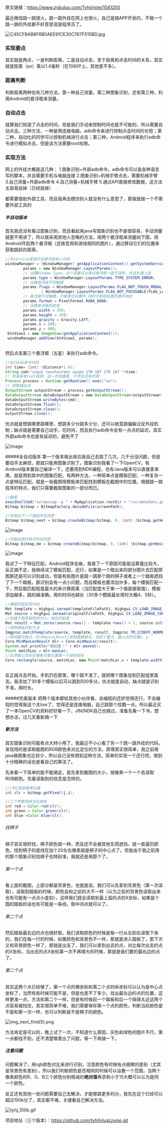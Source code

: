 原文链接：https://www.zybuluo.com/Tyhj/note/1041200

最近微信跳一跳很火，跳一跳外挂在网上也很火，自己是搞APP开发的，不做一个跳一跳的外挂都不好意思说是程序员了。

![C45CFBAB8F6B0AEE91CE30C767F515BD.jpg](http://upload-images.jianshu.io/upload_images/4906791-a6e103c656c28e0b.jpg?imageMogr2/auto-orient/strip%7CimageView2/2/w/240)


### 实现要点
其实就是两点，一是判断距离，二是自动点击，至于距离和点击时间的关系，其实就是距离（px）乘以1.4毫秒（在1080P上，其他差不多）。

### 距离判断
判断距离两种也有几种方法，第一种自己测量，第二种图象识别，还有第三种，利用Android的悬浮框来测量。

### 自动点击
就算我们知道了点击的时间，但是我们手动来控制时间也是不可能的，所以需要自动点击。三种方法，一种是用连接电脑，adb命令来进行控制点击时间的长短；第二种，自动化的同学可以控制机械进行点击；第三种，Android程序来执行adb命令进行模拟点击，但是该方法需要root权限。

### 实现方法
网上的外挂大概是这几种：
1.图象识别+外部adb命令，adb命令可以是各种语言写的脚本，并且需要手机与电脑连接
2.图象识别+机械手臂点击，需要机械手臂
3.自己测量+外部adb命令
4.自己测量+机械手臂
5.通过API直接修改数据，这方法太容易挂掉（已经挂掉）

都需要借助外部工具，而且我再去模仿别人就没有什么意思了，那我就做一个不需要外部工具的

##### 半自动版本
首先我还没有看过图象识别，而且看起来java写图象识别也不是很容易，手动测量就更不用讲了，所以我采用其他人忽略的方法，用两个悬浮框来测量如下图，用Android开启两个悬浮框（还故意用和游戏相同的图片），通过移动它们的位置来获取跳跃的距离，
```java
//在service里面开启悬浮框核心代码
windowManager = (WindowManager) getApplicationContext().getSystemService(Context.WINDOW_SERVICE);
        params = new WindowManager.LayoutParams();
        // 设置Window Type，这个设置可以保证悬浮框一直不消失，并且在最上层
        params.type = WindowManager.LayoutParams.TYPE_SYSTEM_ERROR;
        // 设置悬浮框不可触摸
        params.flags = WindowManager.LayoutParams.FLAG_NOT_TOUCH_MODAL
                | WindowManager.LayoutParams.FLAG_NOT_FOCUSABLE|FLAG_LAYOUT_INSET_DECOR;
        // 悬浮窗不可触摸，不接受任何事件,同时不影响后面的事件响应
        params.format = PixelFormat.RGBA_8888;
        // 设置悬浮框的宽高
        params.width = 350;
        params.height = 350;
        params.gravity = Gravity.LEFT;
        params.x = 200;
        params.y = 000;
 btnView1 = new ImageView(getApplicationContext());
 windowManager.addView(btnView1, params);
 

```
然后点击第三个悬浮框（五星）来执行adb命令。
```java
//执行adb命令代码
int time= (int) (distance*1.4);
String cmd="input touchscreen swipe 170 187 170 187 "+time;
// 申请获取root权限，这一步很重要，不然会没有作用
Process process = Runtime.getRuntime().exec("su");
// 获取输出流
OutputStream outputStream = process.getOutputStream();
DataOutputStream dataOutputStream = new DataOutputStream(outputStream);
dataOutputStream.writeBytes(cmd);
dataOutputStream.flush();
dataOutputStream.close();
outputStream.close();

```


优点就是想跳哪里跳哪里，想跳多少分跳多少分，还可以故意跳偏躲过反外挂机制；缺点就是需要自己动手，花时间，而且执行adb命令会有一点点的延迟，其实外部adb命令也是有延迟的，避免不了

![image](http://upload-images.jianshu.io/upload_images/4906791-c41e25bd71fe9d2a.jpg?imageMogr2/auto-orient/strip%7CimageView2/2/w/140)

#####全自动版本
第一个版本做出来后我自己去跳了几次，几千分没问题，但是要动手太麻烦，那就只能用图象识别了。图象识别我看了一下OpenCV，有Android版本要自己编译一下，还要用到NDK编程，也有Java版本可以直接拿来用，就是用到其中的图象匹配，有两种方法，一种简单点是模板匹配，一种复杂一点是特征匹配。就是一张截图用模板来匹配找到模板在截图中的位置。根据跳一跳程序的特点，我们只需要截取图象的一部分而已。
```java
//截图
execShellCmd("screencap -p " + MyApplication.rootDir + "/screenshots.png");
Bitmap bitmap = BitmapFactory.decodeFile(screenPath);
```


```java
//剪裁出下一个踏板所在的图
Bitmap bitmap_next = bitmap.createBitmap(bitmap, 0, (int) (bitmap.getHeight() * 0.3125), bitmap.getWidth(), (int) (bitmap.getHeight() * 0.2713));
```

![image](http://upload-images.jianshu.io/upload_images/4906791-b5be88bf23670ede.jpg?imageMogr2/auto-orient/strip%7CimageView2/2/w/240)


```java
//剪裁出跳的棋子所在的图
Bitmap bitmap_me = bitmap.createBitmap(bitmap, 0, (int) (bitmap.getHeight() * 0.4166), bitmap.getWidth(), (int) (bitmap.getHeight() * 0.2304));
```

![image](http://upload-images.jianshu.io/upload_images/4906791-f0040f1dddeaa7ea.jpg?imageMogr2/auto-orient/strip%7CimageView2/2/w/240)


我试了一下特征匹配，Android程序会崩，我查了一下原因可能是运算量比较大，反正搞不定，我继续试了模板匹配，还行，如果是一个取出来的部分图片去匹配原图那还是可以识别成功，但是有些图片是跳一跳那个跳的棋子或者上一个踏板遮挡了下一个踏板，那识别会有一点小问题，而且模板也要添加许多，每个模板匹配一下，然后取匹配程度最大的来计算距离（当匹配度大于某一个值直接取值），模板添加越多，跳的越准确，用的时间也越长（30多个模板最长用时大概4、5秒）。

```java
//模板匹配实现代码
Mat template = Highgui.imread(templateFilePath1, Highgui.CV_LOAD_IMAGE_COLOR);
Mat source = Highgui.imread(originalFilePath, Highgui.CV_LOAD_IMAGE_COLOR);
//创建于原图相同的大小，储存匹配度
Mat result = Mat.zeros(source.rows() - template.rows() + 1, source.cols() - template.cols() + 1, CvType.CV_8UC1);
//调用模板匹配方法
Imgproc.matchTemplate(source, template, result, Imgproc.TM_CCOEFF_NORMED);
//获得最可能点，MinMaxLocResult是其数据格式，包括了最大、最小点的位置x、y
Core.MinMaxLocResult mlr = Core.minMaxLoc(result);
System.out.println("相似度：" + mlr.maxVal);
Point matchLoc = mlr.maxLoc;
//在原图上的对应模板可能位置画一个绿色矩形
Core.rectangle(source, matchLoc, new Point(matchLoc.x + template.width(), matchLoc.y + template.height()), new Scalar(0, 255, 0));
        
```

反正就点击开始，手机仍在那里，哪个跳不准了，就把哪个图象加到匹配组里面去。我添加了30多个模板以后可以跳到500多分。优点就是自动，缺点就是识别不准，用时长。

#####完美版本
把两个版本都给其他小伙伴看，会编程的还好觉得还行，不会编程的觉得我这个太low了，觉得还是连接电脑，自己跳那个炫酷一点。所以最近买了一本OpenCV的资料好好看一下，JIN/NDK自己也搞过，准备先看一下书，想想办法，过几天重新搞一下

##### 新方法
其实图象识别可能有点大材小用了，我最近不小心看了另一个跳一跳外挂的代码，发现用的是读取截图的RGB颜色来对比定位的方法，原理其实很简单，我之前用java做图象也比较少，所以自己没有想到这种方法，简单的实现一个还行吧，做到十分精确的话也是看自己的算法了。

先来看一下简单的能不能搞定，首先拿到截图的大小，按像素一个一个去读取RGB颜色。先看读取到的信息是怎样的，
```java
//j和i就是像素位置
int clr = bitmap.getPixel(j,i);

//三个参数用来对比颜色
int red = Color.red(clr); 
int green = Color.green(clr); 
int blue =Color.blue(clr);

```
###### 找棋子
棋子其实很好找，棋子颜色就一种，而且还不会被其他东西遮挡，就一直遍历颜色，找到棋子的底线在加个20左右像素就是棋子的中心点了。但是由于我之前用的那个图象识别找棋子也特别准，我就还是用那个了。



###### 第一个点
看上面的截图，上部分都是背景色，也就是说，我们可以先拿到背景色（第一次读取），读取到踏板的时候，颜色会和之前的大不一样（以为之前的背景色读取出来也有可能有一点点小差别），这样我们就会读取到最上面的点的X坐标，如果是个圆的踏板的话也有可能是一条线，取中间点就可以了。

###### 第二个点
然后踏板最右边的点也很好取，我们读取颜色的时候是每一行从左到右读取下来的，我们在每一行的时候，如果颜色和背景色不一样，那就是进入踏板了，那下次又和背景颜色一样了，那就是出去了，我们可以拿到出去的点，对比每次出去的点的X坐标，当出去的点X坐标第一次不再增大的时候，那就是我们要的最右边的点了。


###### 第二个点
其实这两个点已经够了，第一个点的横坐标和第二个点的纵坐标可以认为是中心点坐标了，当然有些时候可能不是，但是也差不了多少。找出最左边的点的位置，这样更准一点，方法和第二个一样，但是有时候前一个踏板和后一个隔得太近这两个点容易被挡住，其实很简单不难，我们需要保存第一个点的颜色，判断当前颜色是不是和第一次一样，也可以判断是不是棋子的颜色。

![img_next_find(5).png](http://upload-images.jianshu.io/upload_images/4906791-b14356d24e02a830.png?imageMogr2/auto-orient/strip%7CimageView2/2/w/340)


方法肯定是可以的，晚上试了一次，不知道什么原因，灰色和绿色的图片不行，第一点都找不到，还不清楚哪里出了问题，等一下再搞一下。


##### 注意问题
问题解决了，用rgb颜色对比来进行识别，注意颜色有时候有点细微的差别（尤其是背景色有差别），所以我们判断颜色是否相同的时候可以设置一个范围，当两个像素颜色的R、G、B三个颜色分别相减的**绝对值**再求和小于15大概可以认为是同一个颜色。

反正还有其他一些问题需要自己去解决，才能够跳更多的分，我先在这个已经可以超过100k分了，其实都不难，关键看自己解决方法。

![tyhj_100k.gif](http://ac-fgtnb2h8.clouddn.com/5f7d065e2336cd49aa7c.gif)


项目地址（三个版本）：https://github.com/tyhjh/justJump.git

























